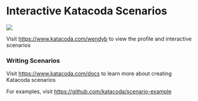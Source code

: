 # Interactive Katacoda Scenarios

[![](http://shields.katacoda.com/katacoda/wendyb/count.svg)](https://www.katacoda.com/wendyb "Get your profile on Katacoda.com")

Visit https://www.katacoda.com/wendyb to view the profile and interactive scenarios

### Writing Scenarios
Visit https://www.katacoda.com/docs to learn more about creating Katacoda scenarios

For examples, visit https://github.com/katacoda/scenario-example

